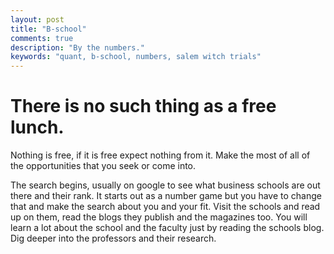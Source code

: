 ```yaml
---
layout: post
title: "B-school"
comments: true
description: "By the numbers."
keywords: "quant, b-school, numbers, salem witch trials"
---
```



# There is no such thing as a free lunch.

Nothing is free, if it is free expect nothing from it. Make the most of all of the opportunities that you seek or come into.

The search begins, usually on google to see what business schools are out there and their rank. It starts out as a number game but you have to change that and make the search about you and your fit. Visit the schools and read up on them, read the blogs they publish and the magazines too. You will learn a lot about the school and the faculty just by reading the schools blog. Dig deeper into the professors and their research. 
